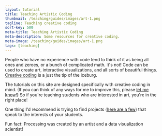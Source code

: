 ```yaml
---
layout: tutorial
title: Teaching Artistic Coding
thumbnail: /teaching/guides/images/art-1.png
tagline: Teaching creative coding
sort-key: 500
meta-title: Teaching Artistic Coding
meta-description: Some resources for creative coding.
meta-image: /teaching/guides/images/art-1.png
tags: [teaching]
---
```


People who have no experience with code tend to think of it as being all ones and zeroes, or a bunch of complicated math. It's not! Code can be used to create art, interactive visualizations, and all sorts of beautiful things. [Creative coding](https://en.wikipedia.org/wiki/Creative_coding) is a just the tip of the iceburg.

The tutorials on this site are designed specifically with creative coding in mind. (If you can think of any ways for me to improve this, please [let me know](/about/contact)!) So if you're teaching students who are interested in art, you're in the right place!

One thing I'd recommend is trying to find projects ([here are a few](/gallery/links)) that speak to the interests of your students.

Fun fact: Processing was created by an artist and a data visualization scientist!
